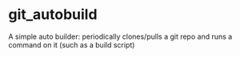 # git_autobuild
A simple auto builder: periodically clones/pulls a git repo and runs a command on it (such as a build script)
